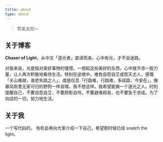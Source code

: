 ```yaml
---
title: about
type: about
---
```


> 赞美太阳～

## 关于博客

**Chaser of Light**，从中文「逐光者」直译而来。心中有光，才不会迷路。

对我来说，光是指对美好事物的憧憬。一想起这些美好的东西，心中就平添一股力量，让人再次积极地看待生活。特别在逆境中，难免自怨自艾或怨天尤人，感慨「关山难越，谁悲失路之人」，或是叹息「行路难，行路难，多歧路，今安在」，像暴风雨里无家可归的野狗一样哀嚎。我不想这样。我希望能做一个逐光之人。时刻提醒自己，不要自怨自艾，不要顾影自怜，不要避难趋易，也不要急于求成。为了向往的一切，努力地生活。

## 关于我

一个写代码的。
有机会再向大家介绍一下自己，希望那时候已经 snatch the light。
